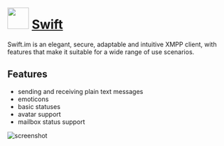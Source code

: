 # <img src="https://cdn.rawgit.com/JourneyOver/chocolatey-packages/259e160c7aab687bf1353571456c1b1d0b7c8e0e/icons/swift-im.png" width="48" height="48"/> [Swift](https://chocolatey.org/packages/swift-im)

Swift.im is an elegant, secure, adaptable and intuitive XMPP client, with features that make it suitable for a wide range of use scenarios.

## Features

- sending and receiving plain text messages
- emoticons
- basic statuses
- avatar support
- mailbox status support

![screenshot](https://raw.githubusercontent.com/JourneyOver/chocolatey-packages/master/readme_imgs/swift-im.png)
